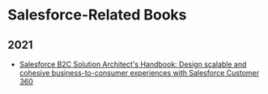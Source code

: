 
# Salesforce-Related Books


## 2021
- [Salesforce B2C Solution Architect's Handbook: Design scalable and cohesive business-to-consumer experiences with
  Salesforce Customer 360](https://www.amazon.com/Salesforce-Solution-Architects-business-consumer/dp/1801817030/)

